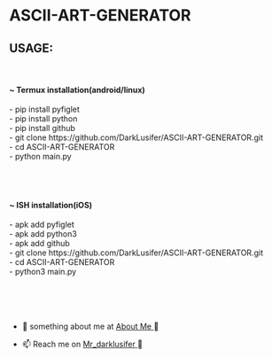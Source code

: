 # ASCII-ART-GENERATOR

<h2 color="red" >USAGE:</h2>
<br>     <h4> ~ Termux installation(android/linux) </h4>
   - pip install pyfiglet <br>
   - pip install python <br>
   - pip install github <br>
   - git clone https://github.com/DarkLusifer/ASCII-ART-GENERATOR.git <br>
   - cd ASCII-ART-GENERATOR <br>
   - python main.py <br> 
  <br>
  <br>
 <br>     <h4> ~ ISH installation(iOS) </h4>
   - apk add pyfiglet <br>
   - apk add python3 <br>
   - apk add github <br>
   - git clone https://github.com/DarkLusifer/ASCII-ART-GENERATOR.git <br>
   - cd ASCII-ART-GENERATOR <br>
   - python3 main.py <br>
  <br>
  <br>
  <br>
  <br>
  
  
  
<p>

  - 💬 something about me at <a href="https://t.me/about_DarkLusifer"> About Me </a> 

  - 📫 Reach me on <a href="https://t.me/Mr_darklusifer"> Mr_darklusifer </a> 


<p align="left">
</p>
